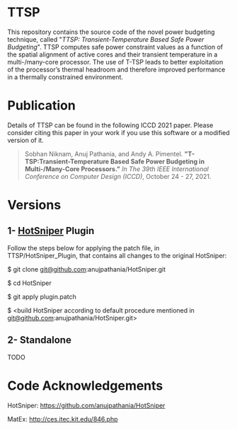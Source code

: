 # TTSP
This repository contains the source code of the novel power budgeting technique, called "*TTSP: Transient-Temperature Based Safe Power Budgeting*". TTSP computes safe power constraint values as a function of the spatial alignment of active cores and their transient temperature in a multi-/many-core processor. The use of T-TSP leads to better exploitation of the processor’s thermal headroom and therefore improved performance in a thermally constrained environment.

# Publication

Details of TTSP can be found in the following ICCD 2021 paper. Please consider citing this paper in your work if you use this software or a modified version of it.

> Sobhan Niknam, Anuj Pathania, and Andy A. Pimentel. **"T-TSP:Transient-Temperature Based Safe Power Budgeting in Multi-/Many-Core Processors."** *In The 39th IEEE International Conference on Computer Design (ICCD)*, October 24 - 27, 2021.

# Versions
## 1- [HotSniper](https://github.com/anujpathania/HotSniper) Plugin
Follow the steps below for applying the patch file, in TTSP/HotSniper_Plugin, that contains all changes to the original HotSniper:
  
  $ git clone git@github.com:anujpathania/HotSniper.git
  
  $ cd HotSniper
  
  $ git apply plugin.patch
  
  $ <build HotSniper according to default procedure mentioned in git@github.com:anujpathania/HotSniper.git>

## 2- Standalone
TODO

# Code Acknowledgements

  HotSniper: https://github.com/anujpathania/HotSniper
  
  MatEx: http://ces.itec.kit.edu/846.php
